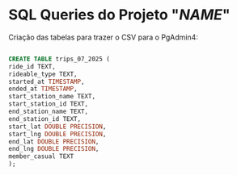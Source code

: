 # SQL Queries do Projeto "_NAME_"

Criação das tabelas para trazer o CSV para o PgAdmin4:

```sql 

CREATE TABLE trips_07_2025 (
ride_id TEXT,
rideable_type TEXT,
started_at TIMESTAMP,
ended_at TIMESTAMP, 
start_station_name TEXT, 
start_station_id TEXT,
end_station_name TEXT,
end_station_id TEXT,
start_lat DOUBLE PRECISION,
start_lng DOUBLE PRECISION,
end_lat DOUBLE PRECISION,
end_lng DOUBLE PRECISION,
member_casual TEXT
);

```



